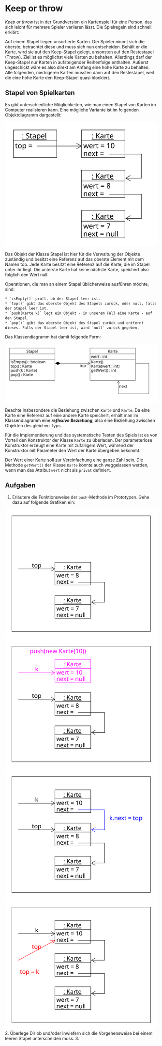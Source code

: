 # Keep or throw
_Keep or throw_ ist in der Grundversion ein Kartenspiel für eine Person, das sich leicht für mehrere Spieler variieren lässt. Die Spielregeln sind schnell erklärt:

Auf einem Stapel liegen unsortierte Karten. Der Spieler nimmt sich die oberste, betrachtet diese und muss sich nun entscheiden. Behält er die Karte, wird sie auf den Keep-Stapel gelegt, ansonsten auf den Restestapel (Throw). Ziel ist es möglichst viele Karten zu behalten. Allerdings darf der Keep-Stapel nur Karten in aufsteigender Reihenfolge enthalten. Äußerst ungeschickt wäre es also direkt am Anfang eine hohe Karte zu behalten. Alle folgenden, niedrigeren Karten müssten dann auf den Restestapel, weil die eine hohe Karte den Keep-Stapel quasi blockiert. 

## Stapel von Spielkarten
Es gibt unterschiedliche Möglichkeiten, wie man einen Stapel von Karten im Computer realisieren kann. Eine mögliche Variante ist im folgenden Objektdiagramm dargestellt:

![](/assets/stapel-objektdiagramm.svg)

Das Objekt der Klasse Stapel ist hier für die Verwaltung der Objekte zuständig und besitzt eine Referenz auf das oberste Element mit dem Namen top. Jede Karte besitzt eine Referenz auf die Karte, die im Stapel unter ihr liegt. Die unterste Karte hat keine nächste Karte, speichert also folglich den Wert null.

Operationen, die man an einem Stapel üblicherweise ausführen möchte, sind:

    * `isEmpty()` prüft, ob der Stapel leer ist.
    * `top()` gibt das oberste Objekt des Stapels zurück, oder null, falls der Stapel leer ist.
    * `push(Karte k)` legt ein Objekt - in unserem Fall eine Karte - auf den Stapel.
    * `pop()` gibt das oberste Objekt des Stapel zurück und entfernt dieses. Falls der Stapel leer ist, wird `null` zurück gegeben.

Das Klassendiagramm hat damit folgende Form:

![](/assets/stapel-klassendiagramm.svg)

Beachte insbesondere die Beziehung zwischen `Karte` und `Karte`. Da eine Karte eine Referenz auf eine andere Karte speichert, erhält man im Klassendiagramm eine **_reflexive Beziehung_**, also eine Beziehung zwischen Objekten des gleichen Typs.

Für die Implementierung und das systematische Testen des Spiels ist es von Vorteil den Konstruktor der Klasse `Karte` zu überladen. Der parameterlose Konstruktor erzeugt eine Karte mit zufälligem Wert, während der Konstruktor mit Parameter den Wert der Karte übergeben bekommt.

Der Wert einer Karte soll zur Vereinfachung eine ganze Zahl sein. Die Methode `getWert()` der Klasse `Karte` könnte auch weggelassen werden, wenn man das Attribut `wert` nicht als `privat` definiert. 

## Aufgaben
1. Erläutere die Funktionsweise der `push`-Methode im Prototypen. Gehe dazu auf folgende Grafiken ein:

![](/assets/push0.svg)
![](/assets/push1.svg)
![](/assets/push2.svg)
![](/assets/push3.svg)
2. Überlege Dir ob und/oder inwiefern sich die Vorgehensweise bei einem leeren Stapel unterscheiden muss.
3. 